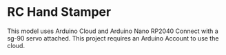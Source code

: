 # RC Hand Stamper
This model uses Arduino Cloud and Arduino Nano RP2040 Connect with a sg-90 servo attached. This project requires an Arduino Account to use the cloud.  
